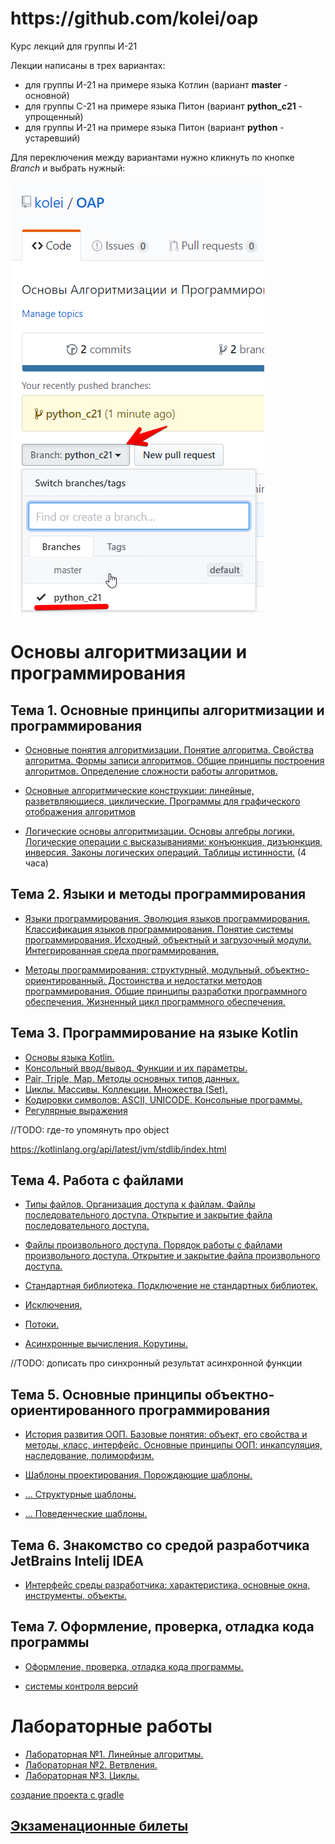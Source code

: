 <h1>https://github.com/kolei/oap</h1>

Курс лекций для группы И-21

Лекции написаны в трех вариантах:
* для группы И-21 на примере языка Котлин (вариант **master** - основной)
* для группы С-21 на примере языка Питон (вариант **python_c21** - упрощенный)
* для группы И-21 на примере языка Питон (вариант **python** - устаревший)

Для переключения между вариантами нужно кликнуть по кнопке *Branch* и выбрать нужный:

![](/img/readme_c21.png)

# Основы алгоритмизации и программирования

## Тема 1. Основные принципы алгоритмизации и программирования  
+ [Основные понятия алгоритмизации. Понятие алгоритма. Свойства алгоритма. Формы записи алгоритмов. Общие принципы построения алгоритмов. Определение сложности работы алгоритмов.](/articles/t1l1.md)
   
+ [Основные алгоритмические конструкции: линейные, разветвляющиеся, циклические. Программы для графического отображения алгоритмов](/articles/t1l2.md)

+ [Логические основы алгоритмизации. Основы алгебры логики. Логические операции с высказываниями: конъюнкция, дизъюнкция, инверсия. Законы логических операций. Таблицы истинности.](/articles/t1l3.md) (4 часа)

## Тема 2. Языки и методы программирования
+ [Языки программирования. Эволюция языков программирования. Классификация языков программирования. Понятие системы программирования. Исходный, объектный и загрузочный модули. Интегрированная среда программирования.](/articles/t2l1.md)

+ [Методы программирования: структурный, модульный, объектно-ориентированный. Достоинства и недостатки методов программирования. Общие принципы разработки программного обеспечения. Жизненный цикл программного обеспечения.](/articles/t2l2.md)


## Тема 3. Программирование на языке Kotlin
+ [Основы языка Kotlin.](/articles/t3l1.md)
+ [Консольный ввод/вывод. Функции и их параметры.](/articles/t3l2.md)
+ [Pair, Triple, Map. Методы основных типов данных.](/articles/t3l3.md)
+ [Циклы. Массивы. Коллекции. Множества (Set).](/articles/t3l4.md)
+ [Кодировки символов: ASCII, UNICODE. Консольные программы.](/articles/t3l5.md)
+ [Регулярные выражения](/articles/t3l6.md)

//TODO: где-то упомянуть про object

https://kotlinlang.org/api/latest/jvm/stdlib/index.html

## Тема 4. Работа с файлами
+ [Типы файлов. Организация доступа к файлам. Файлы последовательного доступа. Открытие и закрытие файла последовательного доступа.](/articles/t4l1.md)

+ [Файлы произвольного доступа. Порядок работы с файлами произвольного доступа. Открытие и закрытие файла произвольного доступа.](/articles/t4l2.md)

+ [Стандартная библиотека. Подключение не стандартных библиотек.](/articles/t4l3.md)

+ [Исключения.](/articles/t4l5.md)

+ [Потоки.](/articles/t4l4.md)

+ [Асинхронные вычисления. Корутины.](/articles/t4l4_2.md)

//TODO: дописать про синхронный результат асинхронной функции

## Тема 5. Основные принципы объектно-ориентированного программирования
+ [История развития ООП. Базовые понятия: объект, его свойства и методы, класс, интерфейс. Основные принципы ООП: инкапсуляция, наследование, полиморфизм.](/articles/t6l1_2.md)

+ [Шаблоны проектирования. Порождающие шаблоны.](/articles/oop_templates_p1.md)

+ [... Структурные шаблоны.](/articles/oop_templates_p2.md)

+ [... Поведенческие шаблоны.](/articles/oop_templates_p3.md)

## Тема 6. Знакомство со средой разработчика JetBrains Intelij IDEA
+ [Интерфейс среды разработчика: характеристика, основные окна, инструменты, объекты.](/articles/ide_idea.md)

## Тема 7. Оформление, проверка, отладка кода программы
- [Оформление, проверка, отладка кода программы.](/articles/t12l1.md)
 
+ [системы контроля версий](/articles/skv.md)

# Лабораторные работы

+ [Лабораторная №1. Линейные алгоритмы.](/articles/lab1.md)
+ [Лабораторная №2. Ветвления.](/articles/lab2.md)
+ [Лабораторная №3. Циклы.](/articles/lab3.md)


[создание проекта с gradle](https://kotlinlang.org/docs/tutorials/coroutines/coroutines-basic-jvm.html)

## [Экзаменационные билеты](/articles/tickets.md)